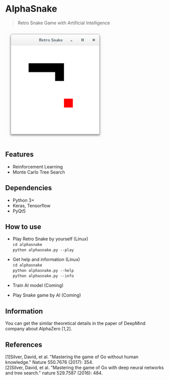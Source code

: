 # AlphaSnake
> Retro Snake Game with Artificial Intelligence

![](./pics/retrosnake.png)

## Features
+ Reinforcement Learning
+ Monte Carlo Tree Search

## Dependencies
+ Python 3+
+ Keras, Tensorflow
+ PyQt5

## How to use
+ Play Retro Snake by yourself (Linux)  
    ```cd alphasnake```  
    ```python alphasnake.py --play```

+ Get help and information (Linux)  
    ```cd alphasnake```  
    ```python alphasnake.py --help```  
    ```python alphasnake.py --info```

+ Train AI model (Coming)
+ Play Snake game by AI (Coming)

## Information
You can get the similar theoretical details in the paper of DeepMind company about AlphaZero [1,2].

## References
[1]Silver, David, et al. "Mastering the game of Go without human knowledge." Nature 550.7676 (2017): 354.  
[2]Silver, David, et al. "Mastering the game of Go with deep neural networks and tree search." nature 529.7587 (2016): 484.  